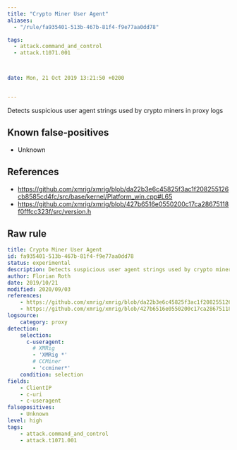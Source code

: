 ```yaml
---
title: "Crypto Miner User Agent"
aliases:
  - "/rule/fa935401-513b-467b-81f4-f9e77aa0dd78"

tags:
  - attack.command_and_control
  - attack.t1071.001



date: Mon, 21 Oct 2019 13:21:50 +0200


---
```


Detects suspicious user agent strings used by crypto miners in proxy logs

<!--more-->


## Known false-positives

* Unknown



## References

* https://github.com/xmrig/xmrig/blob/da22b3e6c45825f3ac1f208255126cb8585cd4fc/src/base/kernel/Platform_win.cpp#L65
* https://github.com/xmrig/xmrig/blob/427b6516e0550200c17ca28675118f0fffcc323f/src/version.h


## Raw rule
```yaml
title: Crypto Miner User Agent
id: fa935401-513b-467b-81f4-f9e77aa0dd78
status: experimental
description: Detects suspicious user agent strings used by crypto miners in proxy logs
author: Florian Roth
date: 2019/10/21
modified: 2020/09/03
references:
    - https://github.com/xmrig/xmrig/blob/da22b3e6c45825f3ac1f208255126cb8585cd4fc/src/base/kernel/Platform_win.cpp#L65
    - https://github.com/xmrig/xmrig/blob/427b6516e0550200c17ca28675118f0fffcc323f/src/version.h
logsource:
    category: proxy
detection:
    selection:
      c-useragent:
        # XMRig
        - 'XMRig *'
        # CCMiner
        - 'ccminer*'
    condition: selection
fields:
    - ClientIP
    - c-uri
    - c-useragent
falsepositives:
    - Unknown
level: high
tags:
    - attack.command_and_control
    - attack.t1071.001
```
